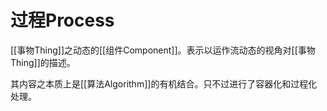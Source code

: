 # 过程Process

[[事物Thing]]之动态的[[组件Component]]。表示以运作流动态的视角对[[事物Thing]]的描述。

其内容之本质上是[[算法Algorithm]]的有机结合。只不过进行了容器化和过程化处理。

